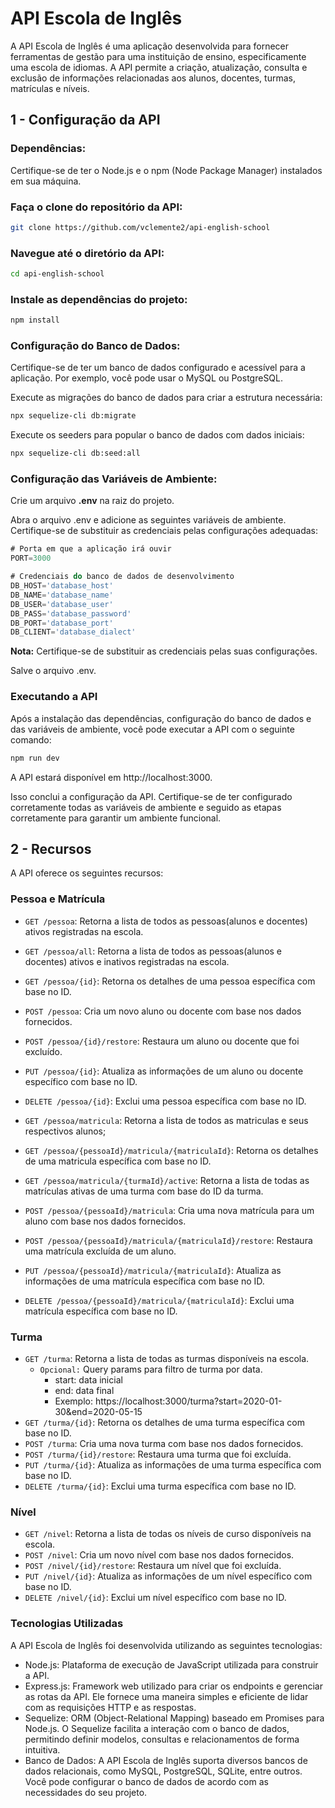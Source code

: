 # API Escola de Inglês

A API Escola de Inglês é uma aplicação desenvolvida para fornecer ferramentas de
gestão para uma instituição de ensino, especificamente uma escola de idiomas. A
API permite a criação, atualização, consulta e exclusão de informações
relacionadas aos alunos, docentes, turmas, matrículas e níveis.

## **1 - Configuração da API**

### **Dependências:**

Certifique-se de ter o Node.js e o npm (Node Package Manager) instalados em sua
máquina.

### **Faça o clone do repositório da API:**

```bash
git clone https://github.com/vclemente2/api-english-school
```

### **Navegue até o diretório da API:**

```bash
cd api-english-school
```

### **Instale as dependências do projeto:**

```bash
npm install
```

### **Configuração do Banco de Dados:**

Certifique-se de ter um banco de dados configurado e acessível para a aplicação.
Por exemplo, você pode usar o MySQL ou PostgreSQL.

Execute as migrações do banco de dados para criar a estrutura necessária:

```bash
npx sequelize-cli db:migrate
```

Execute os seeders para popular o banco de dados com dados iniciais:

```bash
npx sequelize-cli db:seed:all
```

### **Configuração das Variáveis de Ambiente:**

Crie um arquivo **.env** na raiz do projeto.

Abra o arquivo .env e adicione as seguintes variáveis de ambiente. Certifique-se
de substituir as credenciais pelas configurações adequadas:

```Javascript
# Porta em que a aplicação irá ouvir
PORT=3000

# Credenciais do banco de dados de desenvolvimento
DB_HOST='database_host'
DB_NAME='database_name'
DB_USER='database_user'
DB_PASS='database_password'
DB_PORT='database_port'
DB_CLIENT='database_dialect'
```

**Nota:** Certifique-se de substituir as credenciais pelas suas configurações.

Salve o arquivo .env.

### **Executando a API**

Após a instalação das dependências, configuração do banco de dados e das
variáveis de ambiente, você pode executar a API com o seguinte comando:

```bash
npm run dev
```

A API estará disponível em http://localhost:3000.

Isso conclui a configuração da API. Certifique-se de ter configurado
corretamente todas as variáveis de ambiente e seguido as etapas corretamente
para garantir um ambiente funcional.

## **2 - Recursos**

A API oferece os seguintes recursos:

### Pessoa e Matrícula

- `GET /pessoa`: Retorna a lista de todos as pessoas(alunos e docentes) ativos
  registradas na escola.
- `GET /pessoa/all`: Retorna a lista de todos as pessoas(alunos e docentes)
  ativos e inativos registradas na escola.
- `GET /pessoa/{id}`: Retorna os detalhes de uma pessoa específica com base no
  ID.
- `POST /pessoa`: Cria um novo aluno ou docente com base nos dados fornecidos.
- `POST /pessoa/{id}/restore`: Restaura um aluno ou docente que foi excluído.
- `PUT /pessoa/{id}`: Atualiza as informações de um aluno ou docente específico
  com base no ID.
- `DELETE /pessoa/{id}`: Exclui uma pessoa específica com base no ID.

- `GET /pessoa/matricula`: Retorna a lista de todos as matriculas e seus
  respectivos alunos;
- `GET /pessoa/{pessoaId}/matricula/{matriculaId}`: Retorna os detalhes de uma
  matricula específica com base no ID.
- `GET /pessoa/matricula/{turmaId}/active`: Retorna a lista de todas as
  matrículas ativas de uma turma com base do ID da turma.
- `POST /pessoa/{pessoaId}/matricula`: Cria uma nova matrícula para um aluno com
  base nos dados fornecidos.
- `POST /pessoa/{pessoaId}/matricula/{matriculaId}/restore`: Restaura uma
  matrícula excluída de um aluno.
- `PUT /pessoa/{pessoaId}/matricula/{matriculaId}`: Atualiza as informações de
  uma matrícula específica com base no ID.
- `DELETE /pessoa/{pessoaId}/matricula/{matriculaId}`: Exclui uma matrícula
  específica com base no ID.

### Turma

- `GET /turma`: Retorna a lista de todas as turmas disponíveis na escola.
  - `Opcional:` Query params para filtro de turma por data.
    - start: data inicial
    - end: data final
    - Exemplo: https://localhost:3000/turma?start=2020-01-30&end=2020-05-15
- `GET /turma/{id}`: Retorna os detalhes de uma turma específica com base no ID.
- `POST /turma`: Cria uma nova turma com base nos dados fornecidos.
- `POST /turma/{id}/restore`: Restaura uma turma que foi excluída.
- `PUT /turma/{id}`: Atualiza as informações de uma turma específica com base no
  ID.
- `DELETE /turma/{id}`: Exclui uma turma específica com base no ID.

### Nível

- `GET /nivel`: Retorna a lista de todas os níveis de curso disponíveis na
  escola.
- `POST /nivel`: Cria um novo nível com base nos dados fornecidos.
- `POST /nivel/{id}/restore`: Restaura um nível que foi excluída.
- `PUT /nivel/{id}`: Atualiza as informações de um nível específico com base no
  ID.
- `DELETE /nivel/{id}`: Exclui um nível específico com base no ID.

### Tecnologias Utilizadas

A API Escola de Inglês foi desenvolvida utilizando as seguintes tecnologias:

- Node.js: Plataforma de execução de JavaScript utilizada para construir a API.
- Express.js: Framework web utilizado para criar os endpoints e gerenciar as
  rotas da API. Ele fornece uma maneira simples e eficiente de lidar com as
  requisições HTTP e as respostas.
- Sequelize: ORM (Object-Relational Mapping) baseado em Promises para Node.js. O
  Sequelize facilita a interação com o banco de dados, permitindo definir
  modelos, consultas e relacionamentos de forma intuitiva.
- Banco de Dados: A API Escola de Inglês suporta diversos bancos de dados
  relacionais, como MySQL, PostgreSQL, SQLite, entre outros. Você pode
  configurar o banco de dados de acordo com as necessidades do seu projeto.
